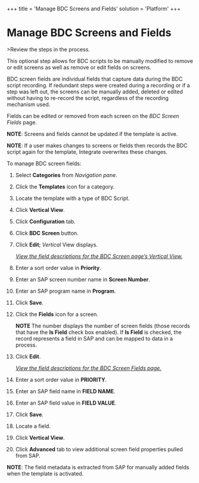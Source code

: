 +++
title = 'Manage BDC Screens and Fields'
solution = 'Platform'
+++

# Manage BDC Screens and Fields

<span id="Post Data using a BDC Script Steps" class="popUpLink">\>Review
the steps in the process. </span>

This optional step allows for BDC scripts to be manually modified to
remove or edit screens as well as remove or edit fields on screens.

BDC screen fields are individual fields that capture data during the BDC
script recording. If redundant steps were created during a recording or
if a step was left out, the screens can be manually added, deleted or
edited without having to re-record the script, regardless of the
recording mechanism used.

Fields can be edited or removed from each screen on the *BDC Screen
Fields* page.

**NOTE**: Screens and fields cannot be updated if the template is
active.

**NOTE**: If a user makes changes to screens or fields then records the
BDC script again for the template, Integrate overwrites these changes.

To manage BDC screen fields:

1.  Select **Categories** from *Navigation pane*.

2.  Click the **Templates** icon for a category.

3.  Locate the template with a type of BDC Script.

4.  Click **Vertical View**.

5.  Click **Configuration** tab.

6.  Click **BDC Screen** button.

7.  Click **Edit**; *Vertical* View displays.
    
    *[View the field descriptions for the BDC Screen page’s Vertical
    View.](../Page_Desc/BDC_Screen_H.htm)*

8.  Enter a sort order value in **Priority**.

9.  Enter an SAP screen number name in **Screen Number**.

10. Enter an SAP program name in **Program**.

11. Click **Save**.

12. Click the **Fields** icon for a screen.
    
    **NOTE** The number displays the number of screen fields (those
    records that have the **Is Field** check box enabled). If **Is
    Field** is checked, the record represents a field in SAP and can be
    mapped to data in a process.

13. Click **Edit**.
    
    *[View the field descriptions for the BDC Screen Fields
    page.](../Page_Desc/BDC_Screen_Fields_H.htm)*

14. Enter a sort order value in **PRIORITY**.

15. Enter an SAP field name in **FIELD NAME**.

16. Enter an SAP field value in **FIELD VALUE**.

17. Click **Save**.

18. Locate a field.

19. Click **Vertical View**.

20. Click **Advanced** tab to view additional screen field properties
    pulled from SAP.

**NOTE**: The field metadata is extracted from SAP for manually added
fields when the template is activated.
